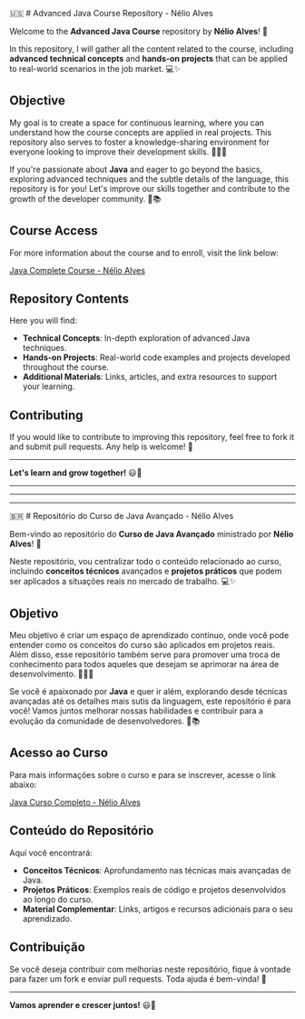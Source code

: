 🇺🇸 # Advanced Java Course Repository - Nélio Alves

Welcome to the **Advanced Java Course** repository by **Nélio Alves**! 🎉

In this repository, I will gather all the content related to the course, including **advanced technical concepts** and **hands-on projects** that can be applied to real-world scenarios in the job market. 💻✨

## Objective

My goal is to create a space for continuous learning, where you can understand how the course concepts are applied in real projects. This repository also serves to foster a knowledge-sharing environment for everyone looking to improve their development skills. 🚀👨‍💻

If you're passionate about **Java** and eager to go beyond the basics, exploring advanced techniques and the subtle details of the language, this repository is for you! Let's improve our skills together and contribute to the growth of the developer community. 🤝📚

## Course Access

For more information about the course and to enroll, visit the link below:

[Java Complete Course - Nélio Alves](https://www.udemy.com/course/java-curso-completo/?couponCode=KEEPLEARNINGBR)

## Repository Contents

Here you will find:

- **Technical Concepts**: In-depth exploration of advanced Java techniques.
- **Hands-on Projects**: Real-world code examples and projects developed throughout the course.
- **Additional Materials**: Links, articles, and extra resources to support your learning.

## Contributing

If you would like to contribute to improving this repository, feel free to fork it and submit pull requests. Any help is welcome! 🌟

---

**Let's learn and grow together!** 😃🚀

---
---
---

🇧🇷 # Repositório do Curso de Java Avançado - Nélio Alves

Bem-vindo ao repositório do **Curso de Java Avançado** ministrado por **Nélio Alves**! 🎉

Neste repositório, vou centralizar todo o conteúdo relacionado ao curso, incluindo **conceitos técnicos** avançados e **projetos práticos** que podem ser aplicados a situações reais no mercado de trabalho. 💻✨

## Objetivo

Meu objetivo é criar um espaço de aprendizado contínuo, onde você pode entender como os conceitos do curso são aplicados em projetos reais. Além disso, esse repositório também serve para promover uma troca de conhecimento para todos aqueles que desejam se aprimorar na área de desenvolvimento. 🚀👨‍💻

Se você é apaixonado por **Java** e quer ir além, explorando desde técnicas avançadas até os detalhes mais sutis da linguagem, este repositório é para você! Vamos juntos melhorar nossas habilidades e contribuir para a evolução da comunidade de desenvolvedores. 🤝📚

## Acesso ao Curso

Para mais informações sobre o curso e para se inscrever, acesse o link abaixo:

[Java Curso Completo - Nélio Alves](https://www.udemy.com/course/java-curso-completo/?couponCode=KEEPLEARNINGBR)

## Conteúdo do Repositório

Aqui você encontrará:

- **Conceitos Técnicos**: Aprofundamento nas técnicas mais avançadas de Java.
- **Projetos Práticos**: Exemplos reais de código e projetos desenvolvidos ao longo do curso.
- **Material Complementar**: Links, artigos e recursos adicionais para o seu aprendizado.

## Contribuição

Se você deseja contribuir com melhorias neste repositório, fique à vontade para fazer um fork e enviar pull requests. Toda ajuda é bem-vinda! 🌟

---

**Vamos aprender e crescer juntos!** 😃🚀
